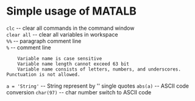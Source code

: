 # Simple usage of MATALB

`clc` 		-- clear all commands in the command window  
`clear all` 		-- clear all variables in workspace  
`%%` 		-- paragraph comment line  
`%` 		-- comment line  

		Variable name is case sensitive
		Variable name length cannot exceed 63 bit
		Variable name consists of letters, numbers, and underscores. Punctuation is not allowed.

`a = 'String'` -- String represent by '' single quotes
`abs(a)` --	ASCII code conversion
`char(97)` --	char number switch to ASCII code
